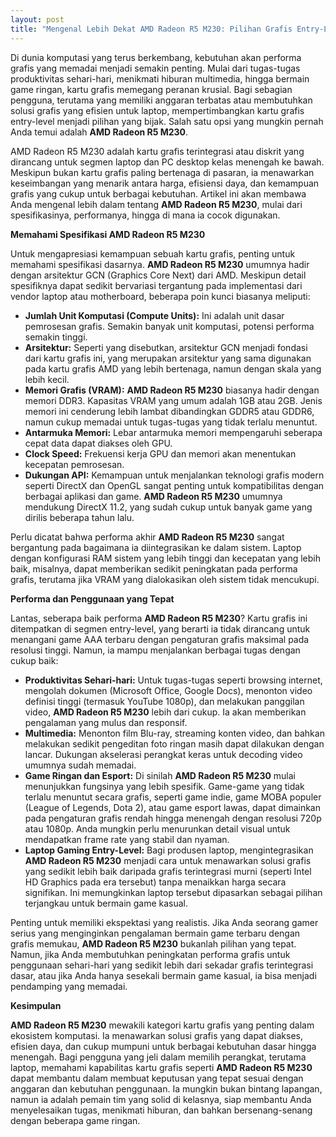 ```yaml
---
layout: post
title: "Mengenal Lebih Dekat AMD Radeon R5 M230: Pilihan Grafis Entry-Level yang Fleksibel"
---
```


Di dunia komputasi yang terus berkembang, kebutuhan akan performa grafis yang memadai menjadi semakin penting. Mulai dari tugas-tugas produktivitas sehari-hari, menikmati hiburan multimedia, hingga bermain game ringan, kartu grafis memegang peranan krusial. Bagi sebagian pengguna, terutama yang memiliki anggaran terbatas atau membutuhkan solusi grafis yang efisien untuk laptop, mempertimbangkan kartu grafis entry-level menjadi pilihan yang bijak. Salah satu opsi yang mungkin pernah Anda temui adalah **AMD Radeon R5 M230**.

AMD Radeon R5 M230 adalah kartu grafis terintegrasi atau diskrit yang dirancang untuk segmen laptop dan PC desktop kelas menengah ke bawah. Meskipun bukan kartu grafis paling bertenaga di pasaran, ia menawarkan keseimbangan yang menarik antara harga, efisiensi daya, dan kemampuan grafis yang cukup untuk berbagai kebutuhan. Artikel ini akan membawa Anda mengenal lebih dalam tentang **AMD Radeon R5 M230**, mulai dari spesifikasinya, performanya, hingga di mana ia cocok digunakan.

**Memahami Spesifikasi AMD Radeon R5 M230**

Untuk mengapresiasi kemampuan sebuah kartu grafis, penting untuk memahami spesifikasi dasarnya. **AMD Radeon R5 M230** umumnya hadir dengan arsitektur GCN (Graphics Core Next) dari AMD. Meskipun detail spesifiknya dapat sedikit bervariasi tergantung pada implementasi dari vendor laptop atau motherboard, beberapa poin kunci biasanya meliputi:

*   **Jumlah Unit Komputasi (Compute Units):** Ini adalah unit dasar pemrosesan grafis. Semakin banyak unit komputasi, potensi performa semakin tinggi.
*   **Arsitektur:** Seperti yang disebutkan, arsitektur GCN menjadi fondasi dari kartu grafis ini, yang merupakan arsitektur yang sama digunakan pada kartu grafis AMD yang lebih bertenaga, namun dengan skala yang lebih kecil.
*   **Memori Grafis (VRAM):** **AMD Radeon R5 M230** biasanya hadir dengan memori DDR3. Kapasitas VRAM yang umum adalah 1GB atau 2GB. Jenis memori ini cenderung lebih lambat dibandingkan GDDR5 atau GDDR6, namun cukup memadai untuk tugas-tugas yang tidak terlalu menuntut.
*   **Antarmuka Memori:** Lebar antarmuka memori mempengaruhi seberapa cepat data dapat diakses oleh GPU.
*   **Clock Speed:** Frekuensi kerja GPU dan memori akan menentukan kecepatan pemrosesan.
*   **Dukungan API:** Kemampuan untuk menjalankan teknologi grafis modern seperti DirectX dan OpenGL sangat penting untuk kompatibilitas dengan berbagai aplikasi dan game. **AMD Radeon R5 M230** umumnya mendukung DirectX 11.2, yang sudah cukup untuk banyak game yang dirilis beberapa tahun lalu.

Perlu dicatat bahwa performa akhir **AMD Radeon R5 M230** sangat bergantung pada bagaimana ia diintegrasikan ke dalam sistem. Laptop dengan konfigurasi RAM sistem yang lebih tinggi dan kecepatan yang lebih baik, misalnya, dapat memberikan sedikit peningkatan pada performa grafis, terutama jika VRAM yang dialokasikan oleh sistem tidak mencukupi.

**Performa dan Penggunaan yang Tepat**

Lantas, seberapa baik performa **AMD Radeon R5 M230**? Kartu grafis ini ditempatkan di segmen entry-level, yang berarti ia tidak dirancang untuk menangani game AAA terbaru dengan pengaturan grafis maksimal pada resolusi tinggi. Namun, ia mampu menjalankan berbagai tugas dengan cukup baik:

*   **Produktivitas Sehari-hari:** Untuk tugas-tugas seperti browsing internet, mengolah dokumen (Microsoft Office, Google Docs), menonton video definisi tinggi (termasuk YouTube 1080p), dan melakukan panggilan video, **AMD Radeon R5 M230** lebih dari cukup. Ia akan memberikan pengalaman yang mulus dan responsif.
*   **Multimedia:** Menonton film Blu-ray, streaming konten video, dan bahkan melakukan sedikit pengeditan foto ringan masih dapat dilakukan dengan lancar. Dukungan akselerasi perangkat keras untuk decoding video umumnya sudah memadai.
*   **Game Ringan dan Esport:** Di sinilah **AMD Radeon R5 M230** mulai menunjukkan fungsinya yang lebih spesifik. Game-game yang tidak terlalu menuntut secara grafis, seperti game indie, game MOBA populer (League of Legends, Dota 2), atau game esport lawas, dapat dimainkan pada pengaturan grafis rendah hingga menengah dengan resolusi 720p atau 1080p. Anda mungkin perlu menurunkan detail visual untuk mendapatkan frame rate yang stabil dan nyaman.
*   **Laptop Gaming Entry-Level:** Bagi produsen laptop, mengintegrasikan **AMD Radeon R5 M230** menjadi cara untuk menawarkan solusi grafis yang sedikit lebih baik daripada grafis terintegrasi murni (seperti Intel HD Graphics pada era tersebut) tanpa menaikkan harga secara signifikan. Ini memungkinkan laptop tersebut dipasarkan sebagai pilihan terjangkau untuk bermain game kasual.

Penting untuk memiliki ekspektasi yang realistis. Jika Anda seorang gamer serius yang menginginkan pengalaman bermain game terbaru dengan grafis memukau, **AMD Radeon R5 M230** bukanlah pilihan yang tepat. Namun, jika Anda membutuhkan peningkatan performa grafis untuk penggunaan sehari-hari yang sedikit lebih dari sekadar grafis terintegrasi dasar, atau jika Anda hanya sesekali bermain game kasual, ia bisa menjadi pendamping yang memadai.

**Kesimpulan**

**AMD Radeon R5 M230** mewakili kategori kartu grafis yang penting dalam ekosistem komputasi. Ia menawarkan solusi grafis yang dapat diakses, efisien daya, dan cukup mumpuni untuk berbagai kebutuhan dasar hingga menengah. Bagi pengguna yang jeli dalam memilih perangkat, terutama laptop, memahami kapabilitas kartu grafis seperti **AMD Radeon R5 M230** dapat membantu dalam membuat keputusan yang tepat sesuai dengan anggaran dan kebutuhan penggunaan. Ia mungkin bukan bintang lapangan, namun ia adalah pemain tim yang solid di kelasnya, siap membantu Anda menyelesaikan tugas, menikmati hiburan, dan bahkan bersenang-senang dengan beberapa game ringan.
